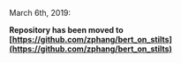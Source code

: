 March 6th, 2019:

**Repository has been moved to [https://github.com/zphang/bert_on_stilts](https://github.com/zphang/bert_on_stilts)**